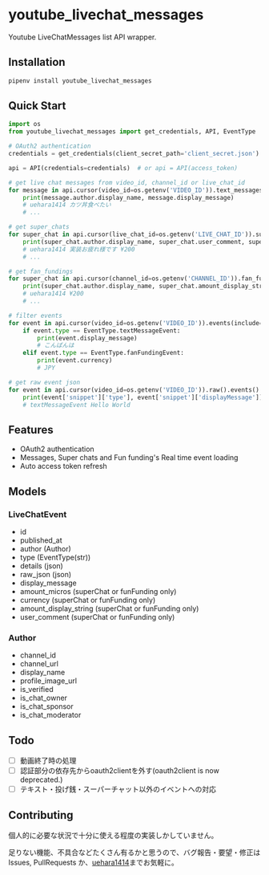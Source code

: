 # youtube_livechat_messages
Youtube LiveChatMessages list API wrapper.

## Installation
```sh
pipenv install youtube_livechat_messages
```

## Quick Start
```python
import os
from youtube_livechat_messages import get_credentials, API, EventType

# OAuth2 authentication
credentials = get_credentials(client_secret_path='client_secret.json')

api = API(credentials=credentials)  # or api = API(access_token)

# get live chat messages from video_id, channel_id or live_chat_id
for message in api.cursor(video_id=os.getenv('VIDEO_ID')).text_messages():
    print(message.author.display_name, message.display_message)
    # uehara1414 カツ丼食べたい
    # ...

# get super_chats
for super_chat in api.cursor(live_chat_id=os.getenv('LIVE_CHAT_ID')).super_chats():
    print(super_chat.author.display_name, super_chat.user_comment, super_chat.amount_display_string)
    # uehara1414 実装お疲れ様です ¥200
    # ...

# get fan_fundings
for super_chat in api.cursor(channel_id=os.getenv('CHANNEL_ID')).fan_fundings():
    print(super_chat.author.display_name, super_chat.amount_display_string)
    # uehara1414 ¥200
    # ...

# filter events
for event in api.cursor(video_id=os.getenv('VIDEO_ID')).events(include=[EventType.textMessageEvent, EventType.fanFundingEvent]):
    if event.type == EventType.textMessageEvent:
        print(event.display_message)
        # こんばんは
    elif event.type == EventType.fanFundingEvent:
        print(event.currency)
        # JPY

# get raw event json
for event in api.cursor(video_id=os.getenv('VIDEO_ID')).raw().events():
    print(event['snippet']['type'], event['snippet']['displayMessage'])
    # textMessageEvent Hello World
```

## Features
- OAuth2 authentication
- Messages, Super chats and Fun funding's Real time event loading
- Auto access token refresh

## Models
### LiveChatEvent
- id
- published_at
- author (Author)
- type (EventType(str))
- details (json)
- raw_json (json)
- display_message
- amount_micros (superChat or funFunding only)
- currency (superChat or funFunding only)
- amount_display_string (superChat or funFunding only)
- user_comment (superChat or funFunding only)

### Author
- channel_id
- channel_url
- display_name
- profile_image_url
- is_verified
- is_chat_owner
- is_chat_sponsor
- is_chat_moderator

## Todo
- [ ] 動画終了時の処理
- [ ] 認証部分の依存先からoauth2clientを外す(oauth2client is now deprecated.)
- [ ] テキスト・投げ銭・スーパーチャット以外のイベントへの対応

## Contributing
個人的に必要な状況で十分に使える程度の実装しかしていません。

足りない機能、不具合などたくさん有るかと思うので、バグ報告・要望・修正はIssues, PullRequests か、[uehara1414](https://twitter.com/uehara1414/)までお気軽に。
